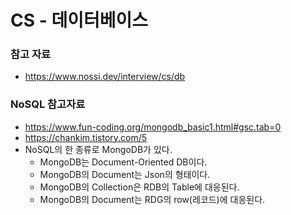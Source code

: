 # CS - 데이터베이스



### 참고 자료

+ https://www.nossi.dev/interview/cs/db



### NoSQL 참고자료

+ https://www.fun-coding.org/mongodb_basic1.html#gsc.tab=0
+ https://chankim.tistory.com/5
+ NoSQL의 한 종류로 MongoDB가 있다.
  + MongoDB는 Document-Oriented DB이다.
  + MongoDB의 Document는 Json의 형태이다.
  + MongoDB의 Collection은 RDB의 Table에 대응된다.
  + MongoDB의 Document는 RDG의 row(레코드)에 대응된다.


